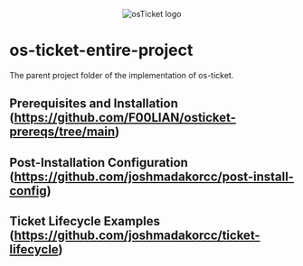 <p align="center">
<img src="https://i.imgur.com/Clzj7Xs.png" alt="osTicket logo"/>
</p>

# os-ticket-entire-project
The parent project folder of the implementation of os-ticket. 

## Prerequisites and Installation (https://github.com/F00LIAN/osticket-prereqs/tree/main)
## Post-Installation Configuration (https://github.com/joshmadakorcc/post-install-config)
## Ticket Lifecycle Examples (https://github.com/joshmadakorcc/ticket-lifecycle)

  
